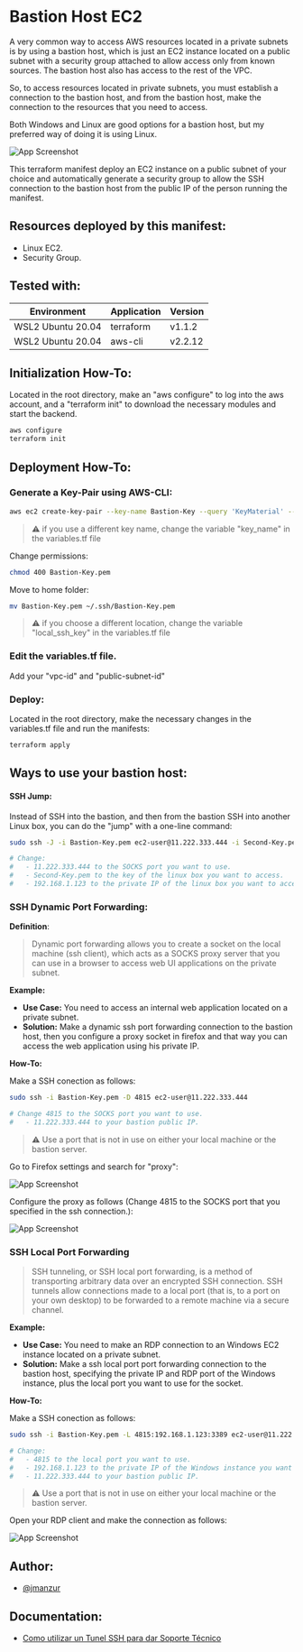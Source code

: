 # Bastion Host EC2

A very common way to access AWS resources located in a private subnets is by using a bastion host, which is just an EC2 instance located on a public subnet with a security group attached to allow access only from known sources. The bastion host also has access to the rest of the VPC.

So, to access resources located in private subnets, you must establish a connection to the bastion host, and from the bastion host, make the connection to the resources that you need to access.

Both Windows and Linux are good options for a bastion host, but my preferred way of doing it is using Linux.

![App Screenshot](images/bastion-host.png)

This terraform manifest deploy an EC2 instance on a public subnet of your choice and automatically generate a security group to allow the SSH connection to the bastion host from the public IP of the person running the manifest.

## Resources deployed by this manifest:

- Linux EC2.
- Security Group.

## Tested with: 

| Environment | Application | Version  |
| ----------------- |-----------|---------|
| WSL2 Ubuntu 20.04 | terraform | v1.1.2  |
| WSL2 Ubuntu 20.04 | aws-cli | v2.2.12 |

## Initialization How-To:

Located in the root directory, make an "aws configure" to log into the aws account, and a "terraform init" to download the necessary modules and start the backend.

```bash
aws configure
terraform init
```

## Deployment How-To:

### Generate a Key-Pair using AWS-CLI:

```bash
aws ec2 create-key-pair --key-name Bastion-Key --query 'KeyMaterial' --output text > Bastion-Key.pem
```

>:warning: if you use a different key name, change the variable "key_name" in the variables.tf file

Change permissions:
```bash
chmod 400 Bastion-Key.pem
```

Move to home folder:
```bash
mv Bastion-Key.pem ~/.ssh/Bastion-Key.pem
```

>:warning: if you choose a different location, change the variable "local_ssh_key" in the variables.tf file

### Edit the variables.tf file. 

Add your "vpc-id" and "public-subnet-id"

### Deploy:

Located in the root directory, make the necessary changes in the variables.tf file and run the manifests:

```bash
terraform apply
```
## Ways to use your bastion host:

#### SSH Jump:

Instead of SSH into the bastion, and then from the bastion SSH into another Linux box, you can do the "jump" with a one-line command:

```bash
sudo ssh -J -i Bastion-Key.pem ec2-user@11.222.333.444 -i Second-Key.pem ec2-user@192.168.1.123

# Change: 
#   - 11.222.333.444 to the SOCKS port you want to use.
#   - Second-Key.pem to the key of the linux box you want to access.
#   - 192.168.1.123 to the private IP of the linux box you want to access.
```

### SSH Dynamic Port Forwarding:

**Definition**:

>Dynamic port forwarding allows you to create a socket on the local machine (ssh client), which acts as a SOCKS proxy server that you can use in a browser to access web UI applications on the private subnet.

**Example:**
- **Use Case:** You need to access an internal web application located on a private subnet.
- **Solution:** Make a dynamic ssh port forwarding connection to the bastion host, then you configure a proxy socket in firefox and that way you can access the web application using his private IP.

**How-To:**

Make a SSH conection as follows:

```bash
sudo ssh -i Bastion-Key.pem -D 4815 ec2-user@11.222.333.444

# Change 4815 to the SOCKS port you want to use.
#   - 11.222.333.444 to your bastion public IP.
```
>:warning: Use a port that is not in use on either your local machine or the bastion server.

Go to Firefox settings and search for "proxy":

![App Screenshot](images/ssh_dynamic01.png)

Configure the proxy as follows (Change 4815 to the SOCKS port that you specified in the ssh connection.):

![App Screenshot](images/ssh_dynamic02.png)

### SSH Local Port Forwarding

>SSH tunneling, or SSH local port forwarding, is a method of transporting arbitrary data over an encrypted SSH connection. SSH tunnels allow connections made to a local port (that is, to a port on your own desktop) to be forwarded to a remote machine via a secure channel.

**Example:**
- **Use Case:** You need to make an RDP connection to an Windows  EC2 instance located on a private subnet.
- **Solution:** Make a ssh local port port forwarding connection to the bastion host, specifying the private IP and RDP port of the Windows instance, plus the local port you want to use for the socket.

**How-To:**

Make a SSH conection as follows:

```bash
sudo ssh -i Bastion-Key.pem -L 4815:192.168.1.123:3389 ec2-user@11.222.333.444

# Change: 
#   - 4815 to the local port you want to use.
#   - 192.168.1.123 to the private IP of the Windows instance you want to access.
#   - 11.222.333.444 to your bastion public IP.
```
>:warning: Use a port that is not in use on either your local machine or the bastion server.

Open your RDP client and make the connection as follows:

![App Screenshot](images/ssh_local01.png)

## Author:

- [@jmanzur](https://jmanzur.com.ar)


## Documentation:

- [Como utilizar un Tunel SSH para dar Soporte Técnico
](https://jmanzur.blogspot.com/2019/07/como-utilizar-un-tunel-ssh-para-dar.html)
